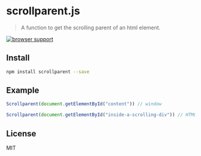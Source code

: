 # scrollparent.js

> A function to get the scrolling parent of an html element.

[![browser support](https://ci.testling.com/olahol/scrollparent.js.png)
](https://ci.testling.com/olahol/scrollparent.js)

## Install

```bash
npm install scrollparent --save
```

## Example

```js
Scrollparent(document.getElementById("content")) // window
```

```js
Scrollparent(document.getElementById("inside-a-scrolling-div")) // HTMLDivElement
```

## License

MIT
